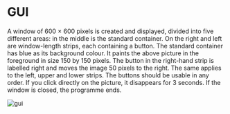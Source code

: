 # GUI
A window of 600 × 600 pixels is created and displayed, divided into five different areas: in the middle is the standard container. 
On the right and left are window-length strips, each containing a button. 
The standard container  has blue as its background colour. It paints the above picture in the foreground in size 150 by 150 pixels.
The button in the right-hand strip is labelled right and moves the image 50 pixels to the right.
The same applies to the left, upper and lower strips. The buttons should be usable in any order.
If you click directly on the picture, it disappears for 3 seconds.
If the window is closed, the programme ends.




![gui](https://user-images.githubusercontent.com/111431219/186210185-47f4dbd3-c7f3-45d6-b99e-2bf7345d089c.png)
